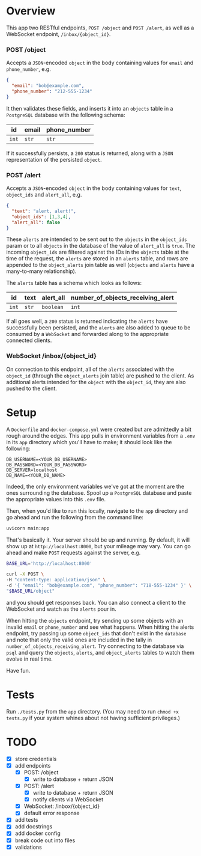 # Overview

This app two RESTful endpoints, `POST /object` and `POST /alert`, as well as a WebSocket endpoint, `/inbox/{object_id}`.

### POST /object
Accepts a `JSON`-encoded `object` in the body containing values for `email` and `phone_number`, e.g.

```json
{
  "email": "bob@example.com",
  "phone_number": "212-555-1234"
}
```

It then validates these fields, and inserts it into an `objects` table in a `PostgreSQL` database with the following schema:

| id | email | phone_number |
| --- | --- | --- |
| `int` | `str` | `str` |

If it successfully persists, a `200` status is returned, along with a `JSON` representation of the persisted `object`.

### POST /alert
Accepts a `JSON`-encoded `object` in the body containing values for `text`, `object_ids` and `alert_all`, e.g.

```json
{
  "text": "alert, alert!",
  "object_ids": [1,3,4],
  "alert_all": false
}
```

These `alerts` are intended to be sent out to the `objects` in the `object_ids` param or to all `objects` in the database of the value of `alert_all` is `true`. The incoming `object_ids` are filtered against the IDs in the `objects` table at the time of the request, the `alerts` are stored in an `alerts` table, and rows are appended to the `object_alerts` join table as well (`objects` and `alerts` have a many-to-many relationship).

The `alerts` table has a schema which looks as follows:

| id | text | alert_all | number_of_objects_receiving_alert |
| --- | --- | --- | --- |
| `int` | `str` | `boolean` | `int` |

If all goes well, a `200` status is returned indicating the `alerts` have successfully been persisted, and the `alerts` are also added to queue to be consumed by a `WebSocket` and forwarded along to the appropriate connected clients.

### WebSocket /inbox/{object_id}
On connection to this endpoint, all of the `alerts` associated with the `object_id` (through the `object_alerts` join table) are pushed to the client. As additional alerts intended for the `object` with the `object_id`, they are also pushed to the client.

# Setup
A `Dockerfile` and `docker-compose.yml` were created but are admittedly a bit rough around the edges. This app pulls in environment variables from a `.env` in its `app` directory which you'll have to make; it should look like the following:

```
DB_USERNAME=<YOUR_DB_USERNAME>
DB_PASSWORD=<YOUR_DB_PASSWORD>
DB_SERVER=localhost
DB_NAME=<YOUR_DB_NAME>
```

Indeed, the only environment variables we've got at the moment are the ones surrounding the database. Spool up a `PostgreSQL` database and paste the appropriate values into this `.env` file.

Then, when you'd like to run this locally, navigate to the `app` directory and go ahead and run the following from the command line:

```bash
uvicorn main:app
```

That's basically it. Your server should be up and running. By default, it will show up at `http://localhost:8000`, but your mileage may vary. You can go ahead and make `POST` requests against the server, e.g.

```bash
BASE_URL='http://localhost:8000'

curl -X POST \
-H "content-type: application/json" \
-d '{ "email": "bob@example.com", "phone_number": "718-555-1234" }' \
"$BASE_URL/object"
```

and you should get responses back. You can also connect a client to the WebSocket and watch as the `alerts` pour in.

When hitting the `objects` endpoint, try sending up some objects with an invalid `email` or `phone_number` and see what happens. When hitting the alerts endpoint, try passing up some `object_ids` that don't exist in the `database` and note that only the valid ones are included in the tally in `number_of_objects_receiving_alert`. Try connecting to the database via `psql` and query the `objects`, `alerts`, and `object_alerts` tables to watch them evolve in real time.

Have fun.

# Tests
Run `./tests.py` from the `app` directory. (You may need to run `chmod +x tests.py` if your system whines about not having sufficient privileges.)

# TODO
- [x] store credentials
- [x] add endpoints
  + [x] POST: /object
    - [x] write to database + return JSON
  + [x] POST: /alert
    - [x] write to database + return JSON
    - [x] notify clients via WebSocket
  + [x] WebSocket: /inbox/{object_id}
  + [x] default error response
- [x] add tests
- [x] add docstrings
- [x] add docker config
- [x] break code out into files
- [x] validations
